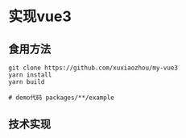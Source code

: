 # 实现vue3

## 食用方法

```shell
git clone https://github.com/xuxiaozhou/my-vue3
yarn install
yarn build

# demo代码 packages/**/example
```

## 技术实现
